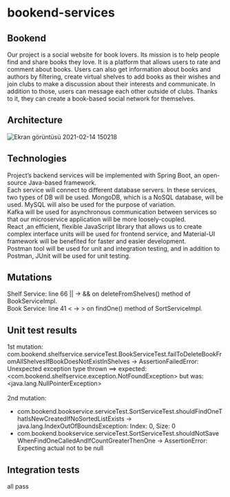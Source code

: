 # bookend-services
## Bookend
  Our project is a social website for book lovers. Its mission is to help people find and share
  books they love. It is a platform that allows users to rate and comment about books. Users can also get
  information about books and authors by filtering, create virtual shelves to add books as their wishes
  and join clubs to make a discussion about their interests and communicate. In addition to those, users 
  can message each other outside of clubs. Thanks to it, they can create a book-based social network for
  themselves. 
## Architecture
![Ekran görüntüsü 2021-02-14 150218](https://user-images.githubusercontent.com/37040918/107876215-b1805880-6ed5-11eb-80d9-ccd244238eb7.png)

## Technologies
  Project’s backend services will be implemented with Spring Boot, an open-source Java-based framework.<br />
  Each service will connect to different database servers. In these services, two types of DB will be used. MongoDB, which is a NoSQL database, will be used. MySQL will also be used for the purpose of variation. <br />
  Kafka will be used for asynchronous communication between services so that our microservice application will be more loosely-coupled. <br />
  React ,an efficient, flexible JavaScript library that allows us to create complex interface units will be used for frontend service, and Material-UI framework will be benefited for faster and easier development. <br />
  Postman tool will be used for unit and integration testing, and in addition to Postman, JUnit will be used for unit testing.<br />

## Mutations
Shelf Service: line 66 || -> && on deleteFromShelves() method of BookServiceImpl.<br />
Book Service: line 41 < -> > on findOne() method of SortServiceImpl.<br />

## Unit test results 
1st mutation: com.bookend.shelfservice.serviceTest.BookServiceTest.failToDeleteBookFromAllShelvesIfBookDoesNotExistInShelves -> AssertionFailedError: Unexpected exception type thrown ==> expected: <com.bookend.shelfservice.exception.NotFoundException> but was: <java.lang.NullPointerException> <br /><br />
2nd mutation: <br />
- com.bookend.bookservice.serviceTest.SortServiceTest.shouldFindOneThatIsNewCreatedIfNoSortedListExists -> java.lang.IndexOutOfBoundsException: Index: 0, Size: 0 <br />
- com.bookend.bookservice.serviceTest.SortServiceTest.shouldNotSaveWhenFindOneCalledAndIfCountGreaterThenOne -> AssertionError: Expecting actual not to be null <br />

## Integration tests
 all pass